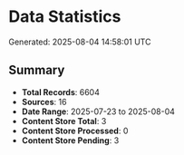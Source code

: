 # Data Statistics

Generated: 2025-08-04 14:58:01 UTC

## Summary

- **Total Records**: 6604
- **Sources**: 16
- **Date Range**: 2025-07-23 to 2025-08-04
- **Content Store Total**: 3
- **Content Store Processed**: 0
- **Content Store Pending**: 3
